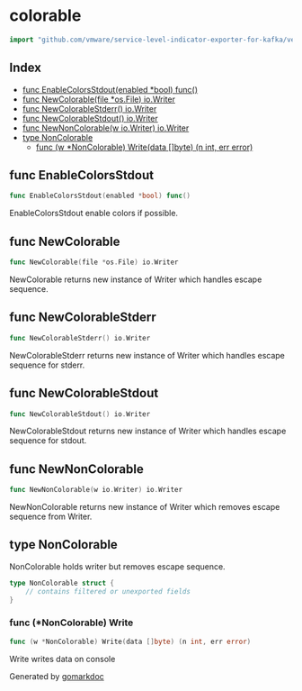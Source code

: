 <!-- Code generated by gomarkdoc. DO NOT EDIT -->

# colorable

```go
import "github.com/vmware/service-level-indicator-exporter-for-kafka/vendor/github.com/mattn/go-colorable"
```

## Index

- [func EnableColorsStdout(enabled *bool) func()](<#func-enablecolorsstdout>)
- [func NewColorable(file *os.File) io.Writer](<#func-newcolorable>)
- [func NewColorableStderr() io.Writer](<#func-newcolorablestderr>)
- [func NewColorableStdout() io.Writer](<#func-newcolorablestdout>)
- [func NewNonColorable(w io.Writer) io.Writer](<#func-newnoncolorable>)
- [type NonColorable](<#type-noncolorable>)
  - [func (w *NonColorable) Write(data []byte) (n int, err error)](<#func-noncolorable-write>)


## func EnableColorsStdout

```go
func EnableColorsStdout(enabled *bool) func()
```

EnableColorsStdout enable colors if possible.

## func NewColorable

```go
func NewColorable(file *os.File) io.Writer
```

NewColorable returns new instance of Writer which handles escape sequence.

## func NewColorableStderr

```go
func NewColorableStderr() io.Writer
```

NewColorableStderr returns new instance of Writer which handles escape sequence for stderr.

## func NewColorableStdout

```go
func NewColorableStdout() io.Writer
```

NewColorableStdout returns new instance of Writer which handles escape sequence for stdout.

## func NewNonColorable

```go
func NewNonColorable(w io.Writer) io.Writer
```

NewNonColorable returns new instance of Writer which removes escape sequence from Writer.

## type NonColorable

NonColorable holds writer but removes escape sequence.

```go
type NonColorable struct {
    // contains filtered or unexported fields
}
```

### func \(\*NonColorable\) Write

```go
func (w *NonColorable) Write(data []byte) (n int, err error)
```

Write writes data on console



Generated by [gomarkdoc](<https://github.com/princjef/gomarkdoc>)
